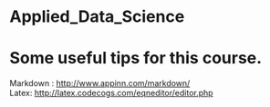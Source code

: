 # Applied_Data_Science
# Some useful tips for this course.
 Markdown : http://www.appinn.com/markdown/   
 Latex: http://latex.codecogs.com/eqneditor/editor.php

